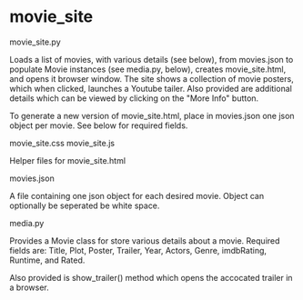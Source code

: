 # movie_site

movie_site.py

Loads a list of movies, with various details (see below), from movies.json to populate Movie instances (see media.py, below), creates movie_site.html, and opens it browser window. The site shows a collection of movie posters, which when clicked, launches a Youtube tailer. Also provided are additional details which can be viewed by clicking on the "More Info" button.

To generate a new version of movie_site.html, place in movies.json one json object per movie. See below for required fields.


movie_site.css
movie_site.js

Helper files for movie_site.html


movies.json

A file containing one json object for each desired movie. Object can optionally be seperated be white space.

media.py

Provides a Movie class for store various details about a movie. Required fields are: Title, Plot, Poster, Trailer, Year, Actors, Genre, imdbRating, Runtime, and Rated.

Also provided is show_trailer() method which opens the accocated trailer in a browser.